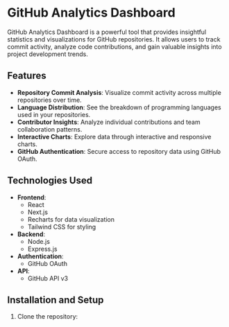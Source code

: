 # GitHub Analytics Dashboard

GitHub Analytics Dashboard is a powerful tool that provides insightful statistics and visualizations for GitHub repositories. It allows users to track commit activity, analyze code contributions, and gain valuable insights into project development trends.

## Features

- **Repository Commit Analysis**: Visualize commit activity across multiple repositories over time.
- **Language Distribution**: See the breakdown of programming languages used in your repositories.
- **Contributor Insights**: Analyze individual contributions and team collaboration patterns.
- **Interactive Charts**: Explore data through interactive and responsive charts.
- **GitHub Authentication**: Secure access to repository data using GitHub OAuth.

## Technologies Used

- **Frontend**:
  - React
  - Next.js
  - Recharts for data visualization
  - Tailwind CSS for styling
- **Backend**:
  - Node.js
  - Express.js
- **Authentication**:
  - GitHub OAuth
- **API**:
  - GitHub API v3

## Installation and Setup

1. Clone the repository:
